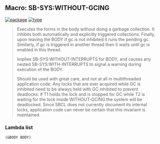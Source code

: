 ## Macro: SB-SYS:WITHOUT-GCING
[![package](https://img.shields.io/badge/Package-SB--SYS-5f9ea0.svg?style=social&colorA=999999)](../) [![type](https://img.shields.io/badge/Type-Macro-5f9ea0.svg?style=social&colorA=999999)](../#macro) 

> Executes the forms in the body without doing a garbage collection. It
> inhibits both automatically and explicitly triggered collections. Finally,
> upon leaving the BODY if gc is not inhibited it runs the pending gc.
> Similarly, if gc is triggered in another thread then it waits until gc is
> enabled in this thread.
> 
> Implies SB-SYS:WITHOUT-INTERRUPTS for BODY, and causes any nested
> SB-SYS:WITH-INTERRUPTS to signal a warning during execution of the BODY.
> 
> Should be used with great care, and not at all in multithreaded application
> code: Any locks that are ever acquired while GC is inhibited need to be always
> held with GC inhibited to prevent deadlocks: if T1 holds the lock and is
> stopped for GC while T2 is waiting for the lock inside WITHOUT-GCING the
> system will be deadlocked. Since SBCL does not currently document its internal
> locks, application code can never be certain that this invariant is
> maintained.

### Lambda list
```
(&BODY BODY)
```
